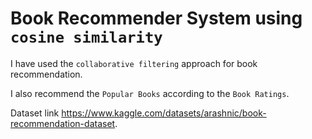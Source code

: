 # Book Recommender System using `cosine similarity`

I have used the `collaborative filtering` approach for book recommendation.

I also recommend the `Popular Books` according to the `Book Ratings`.

Dataset link https://www.kaggle.com/datasets/arashnic/book-recommendation-dataset.
